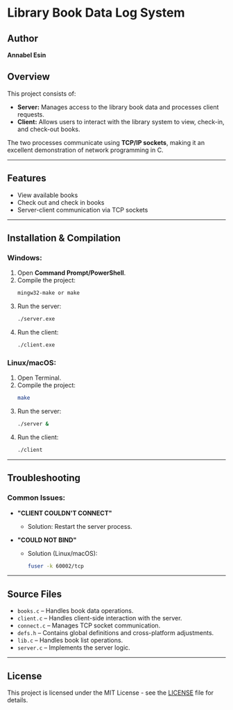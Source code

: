 # Library Book Data Log System

## Author
**Annabel Esin**

## Overview
This project consists of:
- **Server:** Manages access to the library book data and processes client requests.
- **Client:** Allows users to interact with the library system to view, check-in, and check-out books.
  
The two processes communicate using **TCP/IP sockets**, making it an excellent demonstration of network programming in C.

---

## Features
- View available books
- Check out and check in books
- Server-client communication via TCP sockets

---

## Installation & Compilation
### Windows:
1. Open **Command Prompt/PowerShell**.
2. Compile the project:
   ```sh
   mingw32-make or make
   ```
3. Run the server:
   ```sh
   ./server.exe
   ```
4. Run the client:
   ```sh
   ./client.exe
   ```

### Linux/macOS:
1. Open Terminal.
2. Compile the project:
   ```sh
   make
   ```
3. Run the server:
   ```sh
   ./server &
   ```
4. Run the client:
   ```sh
   ./client
   ```

---
 
## Troubleshooting

### Common Issues:

- **"CLIENT COULDN'T CONNECT"**  
  - Solution: Restart the server process.

- **"COULD NOT BIND"**  
  - Solution (Linux/macOS):  
    ```sh
    fuser -k 60002/tcp
    ```

---

## Source Files

- `books.c` – Handles book data operations.
- `client.c` – Handles client-side interaction with the server.
- `connect.c` – Manages TCP socket communication.
- `defs.h` – Contains global definitions and cross-platform adjustments.
- `lib.c` – Handles book list operations.
- `server.c` – Implements the server logic.

---

## License
This project is licensed under the MIT License - see the [LICENSE](LICENSE) file for details.
